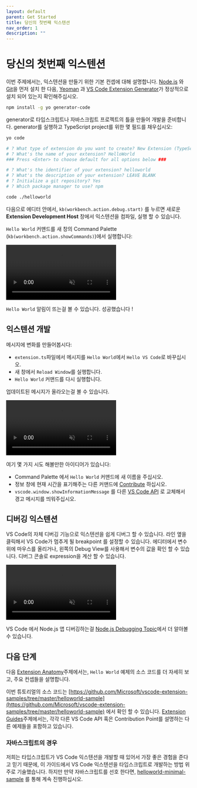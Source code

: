 ```yaml
---
layout: default
parent: Get Started
title: 당신의 첫번째 익스텐션
nav_order: 1
description: ""
---
```


# 당신의 첫번째 익스텐션

<!---
# Your First Extension
-->

이번 주제에서는, 익스텐션을 만들기 위한 기본 컨셉에 대해 설명합니다.
[Node.js](https://nodejs.org/en/) 와 [Git](https://git-scm.com/)을 먼저 설치 한 다음, [Yeoman](http://yeoman.io/) 과 [VS Code Extension Generator](https://www.npmjs.com/package/generator-code)가 정상적으로 설치 되어 있는지 확인해주십시오.

<!---
In this topic, we'll teach you the fundamental concepts for building extensions.
Make sure you have [Node.js](https://nodejs.org/en/) and [Git](https://git-scm.com/) installed,
then install [Yeoman](http://yeoman.io/) and [VS Code Extension Generator](https://www.npmjs.com/package/generator-code) with:)
-->

```bash
npm install -g yo generator-code
```

generator로 타입스크립트나 자바스크립트 프로젝트의 틀을 만들어 개발을 준비합니다.
generator를 실행하고 TypeScript project를 위한 몇 필드를 채우십시오:

<!---
The generator scaffolds a TypeScript or JavaScript project ready for development. Run the generator and fill out a few fields for a TypeScript project:
-->

```bash
yo code

# ? What type of extension do you want to create? New Extension (TypeScript)
# ? What's the name of your extension? HelloWorld
### Press <Enter> to choose default for all options below ###

# ? What's the identifier of your extension? helloworld
# ? What's the description of your extension? LEAVE BLANK
# ? Initialize a git repository? Yes
# ? Which package manager to use? npm

code ./helloworld
```

다음으로 에디터 안에서, `kb(workbench.action.debug.start)` 를 누르면 새로운 **Extension Development Host** 창에서 익스텐션을 컴파일, 실행 할 수 있습니다. 

<!-- 
Then, inside the editor, press `kb(workbench.action.debug.start)`. This will compile and run the extension in a new **Extension Development Host** window.
-->

`Hello World` 커맨드를 새 창의 Command Palette (`kb(workbench.action.showCommands)`)에서 실행합니다:

<!--
Run the `Hello World` command from the Command Palette (`kb(workbench.action.showCommands)`) in the new window:
-->

<video autoplay loop muted playsinline controls title="Launch your first VS Code extension video">
  <source src="https://code.visualstudio.com/api/get-started/your-first-extension/launch.mp4" type="video/mp4">
</video>

`Hello World` 알림이 뜨는걸 볼 수 있습니다. 성공했습니다 !

<!-- 
You should see the `Hello World` notification showing up. Success!
-->

## 익스텐션 개발

<!--
## Developing the extension
-->

메시지에 변화를 만들어봅시다:

<!-- 
Let's make a change to the message:
-->

- `extension.ts`파일에서 메시지를 `Hello World`에서 `Hello VS Code`로 바꾸십시오.
- 새 창에서 `Reload Window`를 실행합니다.
- `Hello World` 커맨드를 다시 실행합니다.

<!--
- Change the message from `Hello World` to `Hello VS Code` in `extension.ts`
- Run `Reload Window` in the new window
- Run the command `Hello World` again
-->

업데이트된 메시지가 올라오는걸 볼 수 있습니다.

<!--
You should see the updated message showing up.
-->

<video autoplay loop muted playsinline controls title="Reload VS Code extension video">
  <source src="https://code.visualstudio.com/api/get-started/your-first-extension/reload.mp4" type="video/mp4">
</video>

여기 몇 가지 시도 해볼만한 아이디어가 있습니다:

<!-- 
Here are some ideas for you to try:
-->

- Command Palette 에서 `Hello World` 커맨드에 새 이름을 주십시오.
- 정보 창에 현재 시간을 표기해주는 다른 커맨드에 [Contribute](/api/references/contribution-points) 하십시오.
- `vscode.window.showInformationMessage` 를 다른 [VS Code API](/api/references/vscode-api) 로 교체해서 경고 메시지를 띄워주십시오.

<!--
- Give the `Hello World` command a new name in the Command Palette.
- [Contribute](/api/references/contribution-points) another command that displays current time in an information message.
- Replace the `vscode.window.showInformationMessage` with another [VS Code API](/api/references/vscode-api) call to show a warning message.
-->

## 디버깅 익스텐션
<!--
## Debugging the extension
-->

VS Code의 자체 디버깅 기능으로 익스텐션을 쉽게 디버그 할 수 있습니다. 라인 옆을 클릭해서 VS Code가 멈추게 될 breakpoint 를 설정할 수 있습니다. 에디터에서 변수 위에 마우스를 올리거나, 왼쪽의 Debug View를 사용해서 변수의 값을 확인 할 수 있습니다. 디버그 콘솔로 expression을 계산 할 수 있습니다.

<!--
VS Code's built-in debugging functionality makes it easy to debug extensions. Set a breakpoint by clicking the gutter next to a line, and VS Code will hit the breakpoint. You can hover over variables in the editor or use the Debug View in the left to check a variable's value. The Debug Console allows you to evaluate expressions.
-->

<video autoplay loop muted playsinline controls title="Debug VS Code extension video">
  <source src="https://code.visualstudio.com/api/get-started/your-first-extension/debug.mp4" type="video/mp4">
</video>

VS Code 에서 Node.js 앱 디버깅하는걸 [Node.js Debugging Topic](/docs/nodejs/nodejs-debugging)에서 더 알아볼 수 있습니다.

<!-- 
You can learn more about debugging Node.js apps in VS Code in the [Node.js Debugging Topic](/docs/nodejs/nodejs-debugging).
-->

## 다음 단계
<!-- 
## Next steps
-->

다음 [Extension Anatomy](/api/get-started/extension-anatomy)주제에서는, `Hello World` 예제의 소스 코드를 더 자세히 보고, 주요 컨셉들을 설명합니다.

<!-- 
In the next topic, [Extension Anatomy](/api/get-started/extension-anatomy), we'll take a closer look at the source code of the `Hello World` sample and explain key concepts.
-->

이번 튜토리얼의 소스 코드는 [https://github.com/Microsoft/vscode-extension-samples/tree/master/helloworld-sample](https://github.com/Microsoft/vscode-extension-samples/tree/master/helloworld-sample) 에서 확인 할 수 있습니다.
[Extension Guides](/api/extension-guides/overview)주제에서는, 각각 다른 VS Code API 혹은 Contribution Point를 설명하는 다른 예제들을 포함하고 있습니다.

<!-- 
You can find the source code of this tutorial at: https://github.com/Microsoft/vscode-extension-samples/tree/master/helloworld-sample. The [Extension Guides](/api/extension-guides/overview) topic contains other samples, each illustrating a different VS Code API or Contribution Point.
-->

### 자바스크립트의 경우

<!-- 
### Using JavaScript
-->

저희는 타입스크립트가 VS Code 익스텐션을 개발할 때 있어서 가장 좋은 경험을 준다고 믿기 때문에, 이 가이드에서 VS Code 익스텐션을 타입스크립트로 개발하는 방법 위주로 기술했습니다. 하지만 만약 자바스크립트를 선호 한다면, [helloworld-minimal-sample](https://github.com/Microsoft/vscode-extension-samples/tree/master/helloworld-minimal-sample) 를 통해 계속 진행하십시오.

<!--
In this guide, we mainly describe how to develop VS Code extension with TypeScript because we believe TypeScript offers the best experience for developing VS Code extensions. However, if you prefer JavaScript, you can still follow along using [helloworld-minimal-sample](https://github.com/Microsoft/vscode-extension-samples/tree/master/helloworld-minimal-sample).
-->
